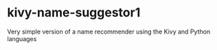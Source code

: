 # kivy-name-suggestor1
Very simple version of a name recommender using the Kivy and Python languages 
